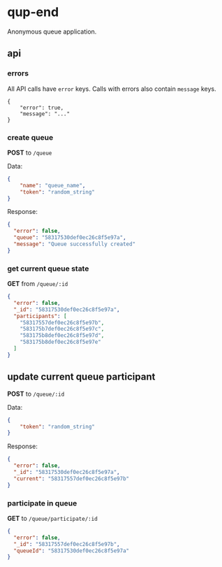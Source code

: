# qup-end
Anonymous queue application.

## api

### errors
All API calls have `error` keys. Calls with errors also contain `message` keys.

```
{
    "error": true,
    "message": "..."
}
```

### create queue
**POST** to `/queue`

Data:
```JSON
{
    "name": "queue_name",
    "token": "random_string"
}
```

Response:
```JSON
{
  "error": false,
  "queue": "58317530def0ec26c8f5e97a",
  "message": "Queue successfully created"
}
```

### get current queue state
**GET** from `/queue/:id`

```JSON
{
  "error": false,
  "_id": "58317530def0ec26c8f5e97a",
  "participants": [
    "58317557def0ec26c8f5e97b",
    "583175b7def0ec26c8f5e97c",
    "583175b8def0ec26c8f5e97d",
    "583175b8def0ec26c8f5e97e"
  ]
}
```

## update current queue participant
**POST** to `/queue/:id`

Data:
```JSON
{
    "token": "random_string"
}
```

Response:
```JSON
{
  "error": false,
  "_id": "58317530def0ec26c8f5e97a",
  "current": "58317557def0ec26c8f5e97b"
}
```

### participate in queue
**GET** to `/queue/participate/:id`

```JSON
{
  "error": false,
  "_id": "58317557def0ec26c8f5e97b",
  "queueId": "58317530def0ec26c8f5e97a"
}
```
